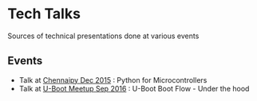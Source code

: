 # Tech Talks

Sources of technical presentations done at various events

## Events

* Talk at [Chennaipy Dec 2015](http://www.meetup.com/Chennaipy/events/227394570/) : Python for Microcontrollers
* Talk at [U-Boot Meetup Sep 2016](http://www.meetup.com/embedded-linux/events/233758861/) : U-Boot Boot Flow - Under the hood
